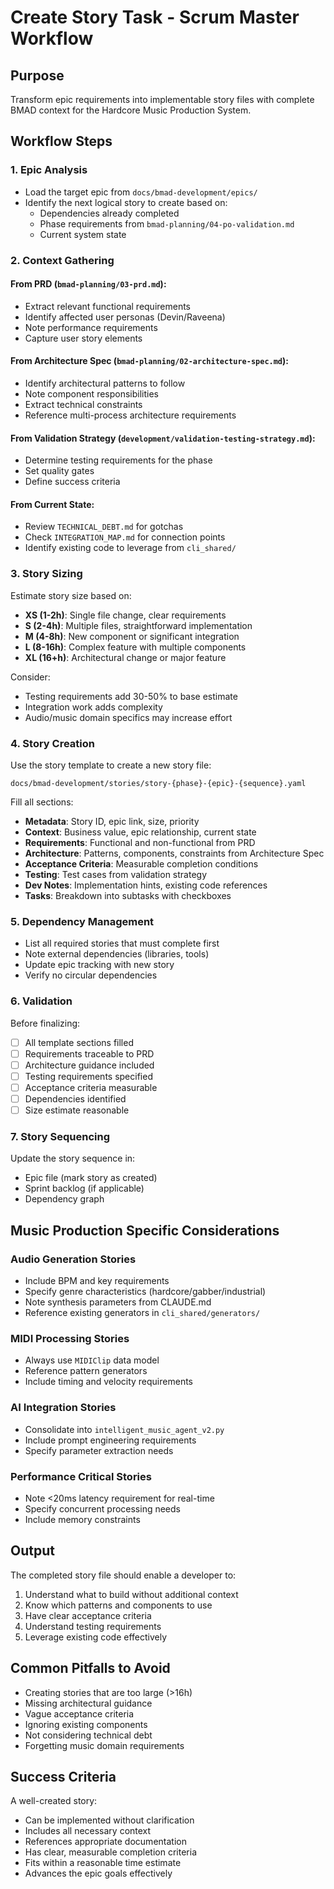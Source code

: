 # Create Story Task - Scrum Master Workflow

## Purpose
Transform epic requirements into implementable story files with complete BMAD context for the Hardcore Music Production System.

## Workflow Steps

### 1. Epic Analysis
- Load the target epic from `docs/bmad-development/epics/`
- Identify the next logical story to create based on:
  - Dependencies already completed
  - Phase requirements from `bmad-planning/04-po-validation.md`
  - Current system state

### 2. Context Gathering

#### From PRD (`bmad-planning/03-prd.md`):
- Extract relevant functional requirements
- Identify affected user personas (Devin/Raveena)
- Note performance requirements
- Capture user story elements

#### From Architecture Spec (`bmad-planning/02-architecture-spec.md`):
- Identify architectural patterns to follow
- Note component responsibilities
- Extract technical constraints
- Reference multi-process architecture requirements

#### From Validation Strategy (`development/validation-testing-strategy.md`):
- Determine testing requirements for the phase
- Set quality gates
- Define success criteria

#### From Current State:
- Review `TECHNICAL_DEBT.md` for gotchas
- Check `INTEGRATION_MAP.md` for connection points
- Identify existing code to leverage from `cli_shared/`

### 3. Story Sizing

Estimate story size based on:
- **XS (1-2h)**: Single file change, clear requirements
- **S (2-4h)**: Multiple files, straightforward implementation
- **M (4-8h)**: New component or significant integration
- **L (8-16h)**: Complex feature with multiple components
- **XL (16+h)**: Architectural change or major feature

Consider:
- Testing requirements add 30-50% to base estimate
- Integration work adds complexity
- Audio/music domain specifics may increase effort

### 4. Story Creation

Use the story template to create a new story file:
```
docs/bmad-development/stories/story-{phase}-{epic}-{sequence}.yaml
```

Fill all sections:
- **Metadata**: Story ID, epic link, size, priority
- **Context**: Business value, epic relationship, current state
- **Requirements**: Functional and non-functional from PRD
- **Architecture**: Patterns, components, constraints from Architecture Spec
- **Acceptance Criteria**: Measurable completion conditions
- **Testing**: Test cases from validation strategy
- **Dev Notes**: Implementation hints, existing code references
- **Tasks**: Breakdown into subtasks with checkboxes

### 5. Dependency Management

- List all required stories that must complete first
- Note external dependencies (libraries, tools)
- Update epic tracking with new story
- Verify no circular dependencies

### 6. Validation

Before finalizing:
- [ ] All template sections filled
- [ ] Requirements traceable to PRD
- [ ] Architecture guidance included
- [ ] Testing requirements specified
- [ ] Acceptance criteria measurable
- [ ] Dependencies identified
- [ ] Size estimate reasonable

### 7. Story Sequencing

Update the story sequence in:
- Epic file (mark story as created)
- Sprint backlog (if applicable)
- Dependency graph

## Music Production Specific Considerations

### Audio Generation Stories
- Include BPM and key requirements
- Specify genre characteristics (hardcore/gabber/industrial)
- Note synthesis parameters from CLAUDE.md
- Reference existing generators in `cli_shared/generators/`

### MIDI Processing Stories
- Always use `MIDIClip` data model
- Reference pattern generators
- Include timing and velocity requirements

### AI Integration Stories
- Consolidate into `intelligent_music_agent_v2.py`
- Include prompt engineering requirements
- Specify parameter extraction needs

### Performance Critical Stories
- Note <20ms latency requirement for real-time
- Specify concurrent processing needs
- Include memory constraints

## Output

The completed story file should enable a developer to:
1. Understand what to build without additional context
2. Know which patterns and components to use
3. Have clear acceptance criteria
4. Understand testing requirements
5. Leverage existing code effectively

## Common Pitfalls to Avoid

- Creating stories that are too large (>16h)
- Missing architectural guidance
- Vague acceptance criteria
- Ignoring existing components
- Not considering technical debt
- Forgetting music domain requirements

## Success Criteria

A well-created story:
- Can be implemented without clarification
- Includes all necessary context
- References appropriate documentation
- Has clear, measurable completion criteria
- Fits within a reasonable time estimate
- Advances the epic goals effectively